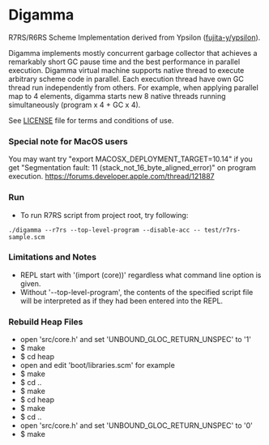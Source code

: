 # Digamma

R7RS/R6RS Scheme Implementation derived from Ypsilon ([fujita-y/ypsilon](https://github.com/fujita-y/ypsilon)).

Digamma implements mostly concurrent garbage collector that achieves a remarkably short GC pause time and the best performance in parallel execution.
Digamma virtual machine supports native thread to execute arbitrary scheme code in parallel.
Each execution thread have own GC thread run independently from others.
For example, when applying parallel map to 4 elements, digamma starts new 8 native threads running simultaneously (program x 4 + GC x 4).

See [LICENSE](https://github.com/fujita-y/digamma/blob/master/LICENSE) file for terms and conditions of use.

### Special note for MacOS users

You may want try "export MACOSX_DEPLOYMENT_TARGET=10.14" if you get "Segmentation fault: 11 (stack_not_16_byte_aligned_error)" on program execution. https://forums.developer.apple.com/thread/121887

### Run

* To run R7RS script from project root, try following:
```
./digamma --r7rs --top-level-program --disable-acc -- test/r7rs-sample.scm
```

### Limitations and Notes

* REPL start with '(import (core))' regardless what command line option is given.
* Without '--top-level-program', the contents of the specified script file will be interpreted as if they had been entered into the REPL.

### Rebuild Heap Files

* open 'src/core.h' and set 'UNBOUND_GLOC_RETURN_UNSPEC' to '1'
* $ make
* $ cd heap
* open and edit 'boot/libraries.scm' for example
* $ make
* $ cd ..
* $ make
* $ cd heap
* $ make
* $ cd ..
* open 'src/core.h' and set 'UNBOUND_GLOC_RETURN_UNSPEC' to '0'
* $ make
